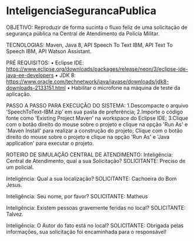 # InteligenciaSegurancaPublica

OBJETIVO:
	Reproduzir de forma sucinta o fluxo feliz de uma solicitação de segurança pública na Central de Atendimento da Polícia Militar. 

TECNOLOGIAS:
	Maven, Java 8, API Speech To Text IBM, API Text To Speech IBM, API Watson Assistant.

PRÉ REQUISITOS:
    • Eclipse IDE: https://www.eclipse.org/downloads/packages/release/neon/3/eclipse-ide-java-ee-developers
    • JDK 8: https://www.oracle.com/technetwork/java/javase/downloads/jdk8-downloads-2133151.html
    • Habilitar o microfone na máquina de teste da aplicação.

PASSO A PASSO PARA EXECUÇÃO DO SISTEMA:
1.Descompacte o arquivo ‘SpeechToText-IBM.zip’ em sua pasta de preferência;
2.Importe o código fonte como 'Existing Project Maven' na workspace do Eclipse IDE;
3.Clique com o botão direito do mouse sobre o projeto e clique na opção 'Run As' e 'Maven Install' para realizar a construção do projeto;
Clique com o botão direito do mouse sobre o projeto e clique na opção 'Run As' e 'Java application' para executar o projeto.


ROTEIRO DE SIMULAÇÃO CENTRAL DE ATENDIMENTO:
Inteligência: Central de Atendimento, qual a sua Solicitação?
SOLICITANTE: Preciso de um policial.

Inteligência: Qual a sua localização?
SOLICITANTE: Cachoeira do Bom Jesus.

Inteligência: Seu nome, por favor?
SOLICITANTE: Matheus

Inteligência: Existem pessoas gravemente feridas no local?
SOLICITANTE: Talvez.

Inteligência: O Autor do fato está no local?
SOLICITANTE: Obrigada pelas informações, sua solicitação foi encaminhada para o responsável!
